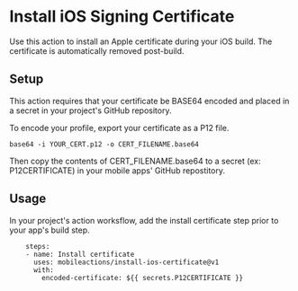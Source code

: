 # Install iOS Signing Certificate

Use this action to install an Apple certificate during your iOS build. The certificate is automatically removed post-build.

## Setup

This action requires that your certificate be BASE64 encoded and placed in a secret in your project's GitHub repository.

To encode your profile, export your certificate as a P12 file.

```
base64 -i YOUR_CERT.p12 -o CERT_FILENAME.base64
```

Then copy the contents of CERT_FILENAME.base64 to a secret (ex: P12CERTIFICATE) in your mobile apps' GitHub repostitory. 

## Usage

In your project's action worksflow, add the install certificate step prior to your app's build step.

```
    steps:
    - name: Install certificate
      uses: mobileactions/install-ios-certificate@v1
      with:
        encoded-certificate: ${{ secrets.P12CERTIFICATE }}
```
